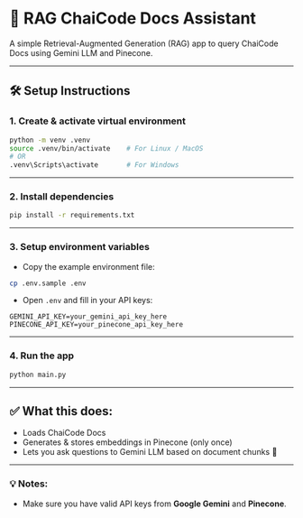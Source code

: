 # 🚀 RAG ChaiCode Docs Assistant

A simple Retrieval-Augmented Generation (RAG) app to query ChaiCode Docs using Gemini LLM and Pinecone.

---

## 🛠️ Setup Instructions

### 1. Create & activate virtual environment

```bash
python -m venv .venv
source .venv/bin/activate    # For Linux / MacOS
# OR
.venv\Scripts\activate       # For Windows
```

---

### 2. Install dependencies

```bash
pip install -r requirements.txt
```

---

### 3. Setup environment variables

- Copy the example environment file:

```bash
cp .env.sample .env
```

- Open `.env` and fill in your API keys:

```env
GEMINI_API_KEY=your_gemini_api_key_here
PINECONE_API_KEY=your_pinecone_api_key_here
```

---

### 4. Run the app

```bash
python main.py
```

---

## ✅ What this does:
- Loads ChaiCode Docs
- Generates & stores embeddings in Pinecone (only once)
- Lets you ask questions to Gemini LLM based on document chunks 🎯

---

### 💡 Notes:
- Make sure you have valid API keys from **Google Gemini** and **Pinecone**.
